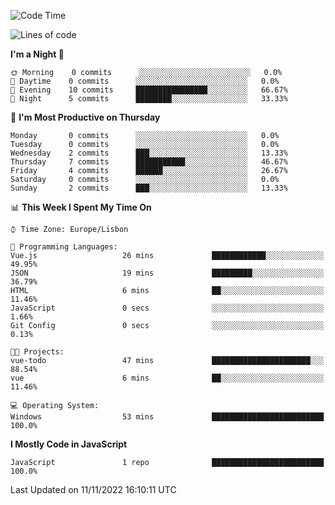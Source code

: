 <!--START_SECTION:waka-->
![Code Time](http://img.shields.io/badge/Code%20Time-22%20hrs%2018%20mins-blue)

![Lines of code](https://img.shields.io/badge/From%20Hello%20World%20I%27ve%20Written-43%20Thousand%20lines%20of%20code-blue)

**I'm a Night 🦉** 

```text
🌞 Morning    0 commits      ░░░░░░░░░░░░░░░░░░░░░░░░░   0.0% 
🌆 Daytime    0 commits      ░░░░░░░░░░░░░░░░░░░░░░░░░   0.0% 
🌃 Evening    10 commits     ████████████████░░░░░░░░░   66.67% 
🌙 Night      5 commits      ████████░░░░░░░░░░░░░░░░░   33.33%

```
📅 **I'm Most Productive on Thursday** 

```text
Monday       0 commits      ░░░░░░░░░░░░░░░░░░░░░░░░░   0.0% 
Tuesday      0 commits      ░░░░░░░░░░░░░░░░░░░░░░░░░   0.0% 
Wednesday    2 commits      ███░░░░░░░░░░░░░░░░░░░░░░   13.33% 
Thursday     7 commits      ███████████░░░░░░░░░░░░░░   46.67% 
Friday       4 commits      ██████░░░░░░░░░░░░░░░░░░░   26.67% 
Saturday     0 commits      ░░░░░░░░░░░░░░░░░░░░░░░░░   0.0% 
Sunday       2 commits      ███░░░░░░░░░░░░░░░░░░░░░░   13.33%

```


📊 **This Week I Spent My Time On** 

```text
⌚︎ Time Zone: Europe/Lisbon

💬 Programming Languages: 
Vue.js                   26 mins             ████████████░░░░░░░░░░░░░   49.95% 
JSON                     19 mins             █████████░░░░░░░░░░░░░░░░   36.79% 
HTML                     6 mins              ██░░░░░░░░░░░░░░░░░░░░░░░   11.46% 
JavaScript               0 secs              ░░░░░░░░░░░░░░░░░░░░░░░░░   1.66% 
Git Config               0 secs              ░░░░░░░░░░░░░░░░░░░░░░░░░   0.13%

🐱‍💻 Projects: 
vue-todo                 47 mins             ██████████████████████░░░   88.54% 
vue                      6 mins              ██░░░░░░░░░░░░░░░░░░░░░░░   11.46%

💻 Operating System: 
Windows                  53 mins             █████████████████████████   100.0%

```

**I Mostly Code in JavaScript** 

```text
JavaScript               1 repo              █████████████████████████   100.0%

```



 Last Updated on 11/11/2022 16:10:11 UTC
<!--END_SECTION:waka-->
